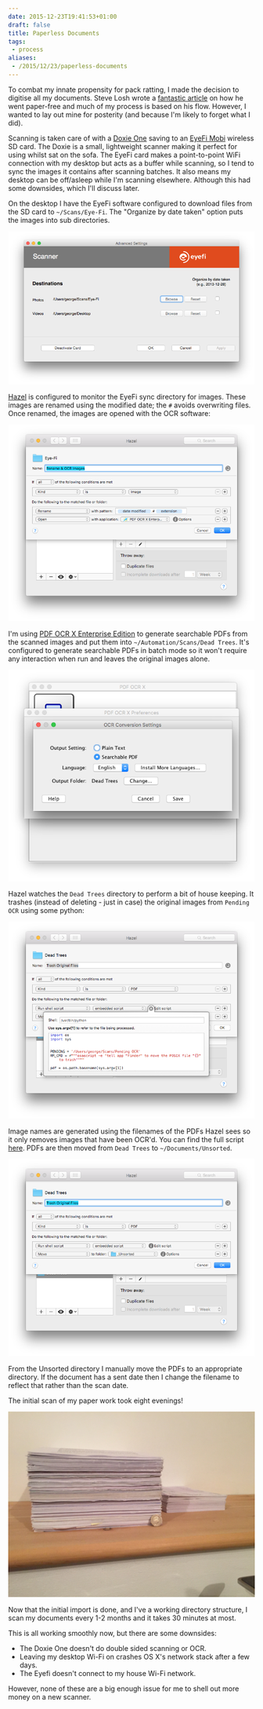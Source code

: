 ```yaml
---
date: 2015-12-23T19:41:53+01:00
draft: false
title: Paperless Documents
tags:
 - process
aliases:
 - /2015/12/23/paperless-documents
---
```


To combat my innate propensity for pack ratting, I made the decision to digitise all my documents.
Steve Losh wrote a [fantastic article][1] on how he went paper-free and much of my process is based on his flow.
However, I wanted to lay out mine for posterity (and because I'm likely to forget what I did).

Scanning is taken care of with a [Doxie One][2] saving to an [EyeFi Mobi][3] wireless SD card.
The Doxie is a small, lightweight scanner making it perfect for using whilst sat on the sofa.
The EyeFi card makes a point-to-point WiFi connection with my desktop but acts as a buffer while scanning, so I tend to sync the images it contains after scanning batches.
It also means my desktop can be off/asleep while I'm scanning elsewhere.
Although this had some downsides, which I'll discuss later.

On the desktop I have the EyeFi software configured to download files from the SD card to `~/Scans/Eye-Fi`.
The "Organize by date taken" option puts the images into sub directories.

![EyeFi Settings](./eyefi-settings.png "EyeFi Settings")


[Hazel][4] is configured to monitor the EyeFi sync directory for images.
These images are renamed using the modified date; the `#` avoids overwriting files.
Once renamed, the images are opened with the OCR software:

![Process EyeFi Directory](./hazel-eyefi-rules.png)

I'm using [PDF OCR X Enterprise Edition][5] to generate searchable PDFs from the scanned images and put them into `~/Automation/Scans/Dead Trees`.
It's configured to generate searchable PDFs in batch mode so it won't require any interaction when run and leaves the original images alone.

![OCR X Settings](./ocrx-settings.png)

Hazel watches the `Dead Trees` directory to perform a bit of house keeping.
It trashes (instead of deleting - just in case) the original images from `Pending OCR` using some python:

![Hazel Rule to Trash Scanned Images](./hazel-trash-script.png)

Image names are generated using the filenames of the PDFs Hazel sees so it only removes images that have been OCR'd.
You can find the full script [here][6].
PDFs are then moved from `Dead Trees` to `~/Documents/Unsorted`.

![Hazel Rule to Move PDFs to Unsorted](./hazel-move-to-unsorted.png)

From the Unsorted directory I manually move the PDFs to an appropriate directory.
If the document has a sent date then I change the filename to reflect that rather than the scan date.

The initial scan of my paper work took eight evenings!

![Initial Pile of Scanned Docs](./pile-of-scanned-docs.jpg)

Now that the initial import is done, and I've a working directory structure, I scan my documents every 1-2 months and it takes 30 minutes at most.

This is all working smoothly now, but there are some downsides:

* The Doxie One doesn't do double sided scanning or OCR.
* Leaving my desktop Wi-Fi on crashes OS X's network stack after a few days.
* The Eyefi doesn't connect to my house Wi-Fi network.

However, none of these are a big enough issue for me to shell out more money on a new scanner.

[1]: https://stevelosh.com/blog/2011/05/paper-free/
[2]: https://www.getdoxie.com/product/one/
[3]: https://www.amazon.co.uk/gp/product/B00FG8PPXI
[4]: https://www.noodlesoft.com/hazel.php
[5]: https://solutions.weblite.ca/pdfocrx/
[6]: https://gist.github.com/ghickman/decca82fb0e67d7e6e65
